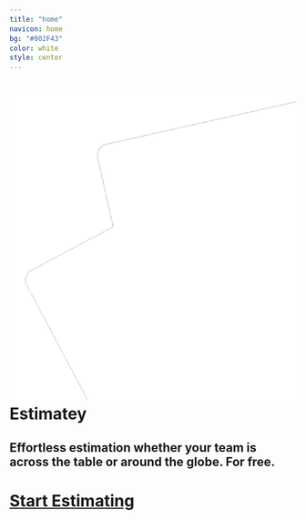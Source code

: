 ```yaml
---
title: "home"
navicon: home
bg: "#002F43"
color: white
style: center
---
```



<!-- <div class="subtlecircle sectiondivider imaged">
  <img src="img/estimatey-logo.png" alt="section icon" />
  <h5 class="icon-title">Estimatey!</h5>
</div> -->
<!-- <span class="fa-stack subtlecircle" style="font-size:100px; background:rgba(255,166,0,0.1)">
  <i class="fa fa-circle fa-stack-2x text-white"></i>
  <i class="fa fa-bicycle fa-stack-1x text-orange"></i>
</span> -->

<h1 class="intro-logo-title">
	<img src="img/estimatey-logo-white.png" alt="Estimatey"/>
	<span>Estimatey</span>
</h1>

## **Effortless estimation** whether your team is across the table or around the globe. **For free.**

# **[Start Estimating](http://app.estimatey.com)**